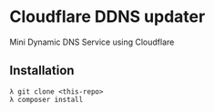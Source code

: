 # Cloudflare DDNS updater
Mini Dynamic DNS Service using Cloudflare

## Installation
```
λ git clone <this-repo>
λ composer install
```
